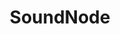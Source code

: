---
layout: post
title:  "SoundNode"
tags: "web native open-source"
thumb: soundnode.jpg
desc: "An open source project for playing SoundCloud natively"
style: last
---